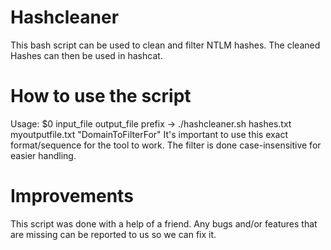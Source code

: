 # Hashcleaner
This bash script can be used to clean and filter NTLM hashes. The cleaned Hashes can then be used in hashcat.

# How to use the script
Usage: $0 input_file output_file prefix -> ./hashcleaner.sh hashes.txt myoutputfile.txt "DomainToFilterFor"
It's important to use this exact format/sequence for the tool to work.
The filter is done case-insensitive for easier handling.

# Improvements
This script was done with a help of a friend. Any bugs and/or features that are missing can be reported to us so we can fix it. 
